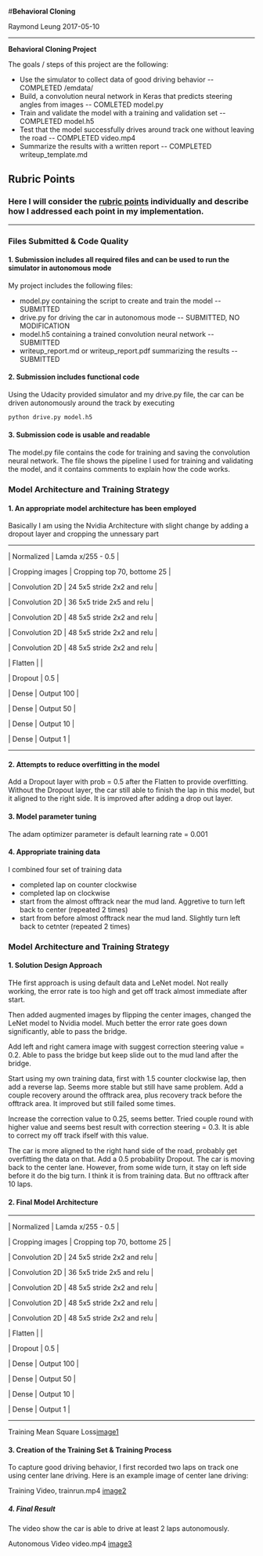 #**Behavioral Cloning** 

Raymond Leung
2017-05-10

---

**Behavioral Cloning Project**

The goals / steps of this project are the following:
* Use the simulator to collect data of good driving behavior  -- COMPLETED /emdata/
* Build, a convolution neural network in Keras that predicts steering angles from images -- COMLETED model.py
* Train and validate the model with a training and validation set -- COMPLETED model.h5
* Test that the model successfully drives around track one without leaving the road  -- COMPLETED video.mp4
* Summarize the results with a written report -- COMPLETED writeup_template.md 


[//]: # (Image References)

[image1]: ./figure_1.png "Model Mean Squared Error Loss"
[image2]: ./trainrun.mp4 "Training Run"
[image3]: ./video.mp4 "Autonomous Drive Complete Rn"


## Rubric Points
### Here I will consider the [rubric points](https://review.udacity.com/#!/rubrics/432/view) individually and describe how I addressed each point in my implementation.  

---
### Files Submitted & Code Quality

#### 1. Submission includes all required files and can be used to run the simulator in autonomous mode

My project includes the following files:
* model.py containing the script to create and train the model  -- SUBMITTED 
* drive.py for driving the car in autonomous mode  -- SUBMITTED, NO MODIFICATION	
* model.h5 containing a trained convolution neural network -- SUBMITTED
* writeup_report.md or writeup_report.pdf summarizing the results -- SUBMITTED

#### 2. Submission includes functional code
Using the Udacity provided simulator and my drive.py file, the car can be driven autonomously around the track by executing 
```sh
python drive.py model.h5
```

#### 3. Submission code is usable and readable

The model.py file contains the code for training and saving the convolution neural network. The file shows the pipeline I used for training and validating the model, and it contains comments to explain how the code works.

### Model Architecture and Training Strategy

#### 1. An appropriate model architecture has been employed

Basically I am using the Nvidia Architecture with slight change by adding a dropout layer and cropping the unnessary part

------------------------------------------------------------

| Normalized			| Lamda x/255 - 0.5                |

| Cropping images       | Cropping top 70, bottome 25      |

| Convolution 2D	    | 24 5x5 stride 2x2 and relu       |

| Convolution 2D	    | 36 5x5 tride 2x5 and relu        |

| Convolution 2D	    | 48 5x5 stride 2x2 and relu       |

| Convolution 2D	    | 48 5x5 stride 2x2 and relu       |

| Convolution 2D	    | 48 5x5 stride 2x2 and relu       |

| Flatten			    |       						   |

| Dropout			    | 0.5      						   |

| Dense 			    | Output 100      		     	   |

| Dense 			    | Output 50      		     	   |

| Dense 			    | Output 10      		     	   |

| Dense 			    | Output 1      		     	   |

------------------------------------------------------------




#### 2. Attempts to reduce overfitting in the model

Add a Dropout layer with prob = 0.5 after the Flatten to provide overfitting.   Without the Dropout layer, the car still able to finish the lap in this model, but it aligned
to the right side. It is improved after adding a drop out layer.


#### 3. Model parameter tuning

The adam optimizer parameter is default learning rate = 0.001

#### 4. Appropriate training data

I combined four set of training data
* completed lap on counter clockwise
* completed lap on clockwise
* start from the almost offtrack near the mud land.  Aggretive to turn left back to center  (repeated 2 times)
* start from before almost offtrack near the mud land.   Slightly turn left back to cetnter (repeated 2 times)



### Model Architecture and Training Strategy

#### 1. Solution Design Approach


THe first approach is using default data and LeNet model.   Not really working, the error rate is too high and get off track almost immediate after start.

Then added augmented images by flipping the center images, changed the LeNet model to Nvidia model.  Much better the error rate goes down significantly, able to pass the bridge.

Add left and right camera image with suggest correction steering value = 0.2.   Able to pass the bridge but keep slide out to the mud land after the bridge.  

Start using my own training data, first with 1.5 counter clockwise lap, then add a reverse lap.   Seems more stable but still have same problem.   Add a couple recovery around the offtrack area, plus recovery track before the offtrack area.   It improved but still failed some times.

Increase the correction value to 0.25, seems better.   Tried couple round with higher value and seems best result with correction steering = 0.3.   It is able to correct my off track ifself with this value.

The car is more aligned to the right hand side of the road, probably get overfitting the data on that.  Add a 0.5 probability Dropout.  The car is moving back to the center lane.  However, from some wide turn, it stay on left side before it do the big turn.   I think it is from training data.   But no offtrack after 10 laps.


#### 2. Final Model Architecture
------------------------------------------------------------

| Normalized			| Lamda x/255 - 0.5                |

| Cropping images       | Cropping top 70, bottome 25      |

| Convolution 2D	    | 24 5x5 stride 2x2 and relu       |

| Convolution 2D	    | 36 5x5 tride 2x5 and relu        |

| Convolution 2D	    | 48 5x5 stride 2x2 and relu       |

| Convolution 2D	    | 48 5x5 stride 2x2 and relu       |

| Convolution 2D	    | 48 5x5 stride 2x2 and relu       |

| Flatten			    |       						   |

| Dropout			    | 0.5      						   |

| Dense 			    | Output 100      		     	   |

| Dense 			    | Output 50      		     	   |

| Dense 			    | Output 10      		     	   |

| Dense 			    | Output 1      		     	   |

------------------------------------------------------------

Training Mean Square Loss[image1]

#### 3. Creation of the Training Set & Training Process

To capture good driving behavior, I first recorded two laps on track one using center lane driving. Here is an example image of center lane driving:

Training Video, trainrun.mp4 [image2]


##### 4. Final Result
The video show the car is able to drive at least 2 laps autonomously. 

Autonomous Video video.mp4 [image3]
